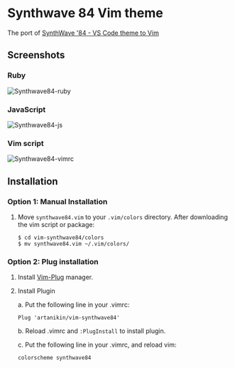 # Synthwave 84 Vim theme

The port of [SynthWave '84 - VS Code theme to Vim](https://github.com/robb0wen/synthwave-vscode)

Screenshots
-----------

### Ruby
![Synthwave84-ruby](https://raw.githubusercontent.com/artanikin/vim-synthwave84/master/media/ruby.png)

### JavaScript
![Synthwave84-js](https://raw.githubusercontent.com/artanikin/vim-synthwave84/master/media/js.png)

### Vim script
![Synthwave84-vimrc](https://raw.githubusercontent.com/artanikin/vim-synthwave84/master/media/vimrc.png)

Installation
------------

### Option 1: Manual Installation

1.  Move `synthwave84.vim` to your `.vim/colors` directory. After downloading the
    vim script or package:

        $ cd vim-synthwave84/colors
        $ mv synthwave84.vim ~/.vim/colors/

### Option 2: Plug installation

1. Install [Vim-Plug](https://github.com/junegunn/vim-plug) manager.

2. Install Plugin

    a. Put the following line in your .vimrc:

      ```Plug 'artanikin/vim-synthwave84'```

    b. Reload .vimrc and `:PlugInstall` to install plugin.

    c. Put the following line in your .vimrc, and reload vim:

      ```colorscheme synthwave84```



